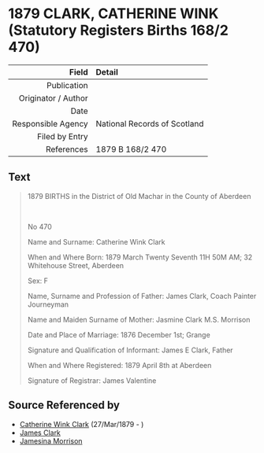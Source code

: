 ﻿---
layout: page
permalink: /sources/s18147254
---

# 1879 CLARK, CATHERINE WINK (Statutory Registers Births 168/2 470)

Field | Detail
---:|:---
Publication | 
Originator / Author | 
Date | 
Responsible Agency | National Records of Scotland
Filed by Entry | 
References | 1879 B 168/2 470

## Text

> 1879 BIRTHS in the District of Old Machar in the County of Aberdeen
>
> <br/>
>
> No 470
>
> Name and Surname: Catherine Wink Clark
>
> When and Where Born: 1879 March Twenty Seventh 11H 50M AM; 32 Whitehouse Street, Aberdeen
>
> Sex: F
>
> Name, Surname and Profession of Father: James Clark, Coach Painter Journeyman
>
> Name and Maiden Surname of Mother: Jasmine Clark M.S. Morrison
>
> Date and Place of Marriage: 1876 December 1st; Grange
>
> Signature and Qualification of Informant: James E Clark, Father
>
> When and Where Registered: 1879 April 8th at Aberdeen
>
> Signature of Registrar: James Valentine
>

## Source Referenced by

* [Catherine Wink Clark](../people/@35162161@-catherine-wink-clark-b1879-3-27-d.md) (27/Mar/1879 - )
* [James Clark](../people/@29410614@-james-clark-b-d.md)
* [Jamesina Morrison](../people/@11801376@-jamesina-morrison-b-d.md)
